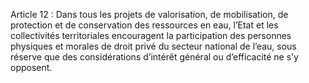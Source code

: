Article 12 : Dans tous les projets de valorisation, de mobilisation, de protection et de conservation des ressources en eau, l’Etat et les collectivités territoriales encouragent la participation des personnes physiques et morales de droit privé du secteur national de l’eau, sous réserve que des considérations d’intérêt général ou d’efficacité ne s’y opposent.